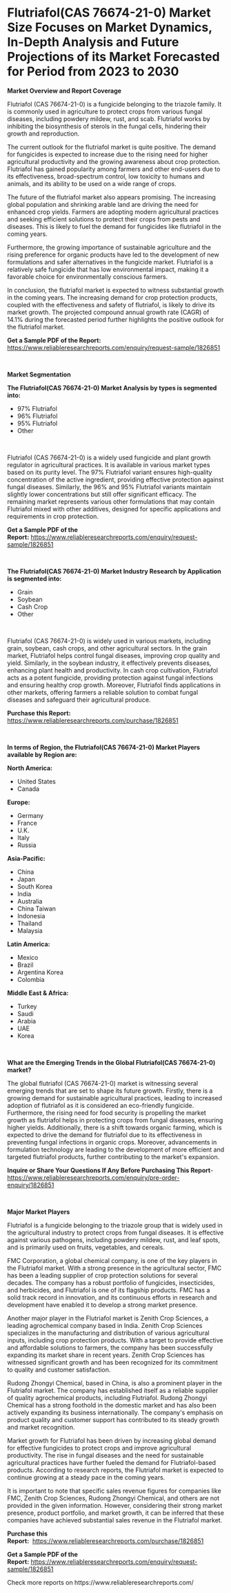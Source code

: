<p><h1>Flutriafol(CAS 76674-21-0) Market Size Focuses on Market Dynamics, In-Depth Analysis and Future Projections of its Market Forecasted for Period from 2023 to 2030</h1></p><p><strong>Market Overview and Report Coverage</strong></p>
<p><p>Flutriafol (CAS 76674-21-0) is a fungicide belonging to the triazole family. It is commonly used in agriculture to protect crops from various fungal diseases, including powdery mildew, rust, and scab. Flutriafol works by inhibiting the biosynthesis of sterols in the fungal cells, hindering their growth and reproduction.</p><p>The current outlook for the flutriafol market is quite positive. The demand for fungicides is expected to increase due to the rising need for higher agricultural productivity and the growing awareness about crop protection. Flutriafol has gained popularity among farmers and other end-users due to its effectiveness, broad-spectrum control, low toxicity to humans and animals, and its ability to be used on a wide range of crops.</p><p>The future of the flutriafol market also appears promising. The increasing global population and shrinking arable land are driving the need for enhanced crop yields. Farmers are adopting modern agricultural practices and seeking efficient solutions to protect their crops from pests and diseases. This is likely to fuel the demand for fungicides like flutriafol in the coming years.</p><p>Furthermore, the growing importance of sustainable agriculture and the rising preference for organic products have led to the development of new formulations and safer alternatives in the fungicide market. Flutriafol is a relatively safe fungicide that has low environmental impact, making it a favorable choice for environmentally conscious farmers.</p><p>In conclusion, the flutriafol market is expected to witness substantial growth in the coming years. The increasing demand for crop protection products, coupled with the effectiveness and safety of flutriafol, is likely to drive its market growth. The projected compound annual growth rate (CAGR) of 14.1% during the forecasted period further highlights the positive outlook for the flutriafol market.</p></p>
<p><strong>Get a Sample PDF of the Report:</strong> <a href="https://www.reliableresearchreports.com/enquiry/request-sample/1826851">https://www.reliableresearchreports.com/enquiry/request-sample/1826851</a></p>
<p>&nbsp;</p>
<p><strong>Market Segmentation</strong></p>
<p><strong>The Flutriafol(CAS 76674-21-0) Market Analysis by types is segmented into:</strong></p>
<p><ul><li>97% Flutriafol</li><li>96% Flutriafol</li><li>95% Flutriafol</li><li>Other</li></ul></p>
<p>&nbsp;</p>
<p><p>Flutriafol (CAS 76674-21-0) is a widely used fungicide and plant growth regulator in agricultural practices. It is available in various market types based on its purity level. The 97% Flutriafol variant ensures high-quality concentration of the active ingredient, providing effective protection against fungal diseases. Similarly, the 96% and 95% Flutriafol variants maintain slightly lower concentrations but still offer significant efficacy. The remaining market represents various other formulations that may contain Flutriafol mixed with other additives, designed for specific applications and requirements in crop protection.</p></p>
<p><strong>Get a Sample PDF of the Report:</strong>&nbsp;<a href="https://www.reliableresearchreports.com/enquiry/request-sample/1826851">https://www.reliableresearchreports.com/enquiry/request-sample/1826851</a></p>
<p>&nbsp;</p>
<p><strong>The Flutriafol(CAS 76674-21-0) Market Industry Research by Application is segmented into:</strong></p>
<p><ul><li>Grain</li><li>Soybean</li><li>Cash Crop</li><li>Other</li></ul></p>
<p>&nbsp;</p>
<p><p>Flutriafol (CAS 76674-21-0) is widely used in various markets, including grain, soybean, cash crops, and other agricultural sectors. In the grain market, Flutriafol helps control fungal diseases, improving crop quality and yield. Similarly, in the soybean industry, it effectively prevents diseases, enhancing plant health and productivity. In cash crop cultivation, Flutriafol acts as a potent fungicide, providing protection against fungal infections and ensuring healthy crop growth. Moreover, Flutriafol finds applications in other markets, offering farmers a reliable solution to combat fungal diseases and safeguard their agricultural produce.</p></p>
<p><strong>Purchase this Report:</strong>&nbsp; <a href="https://www.reliableresearchreports.com/purchase/1826851">https://www.reliableresearchreports.com/purchase/1826851</a></p>
<p>&nbsp;</p>
<p><strong>In terms of Region, the Flutriafol(CAS 76674-21-0) Market Players available by Region are:</strong></p>
<p>
    <p> <strong> North America: </strong>
        <ul>
            <li>United States</li>
            <li>Canada</li>
        </ul>
        </p> 
    <p> <strong> Europe: </strong>
        <ul>
            <li>Germany</li>
            <li>France</li>
            <li>U.K.</li>
            <li>Italy</li>
            <li>Russia</li>
        </ul>
        </p> 
    <p> <strong> Asia-Pacific: </strong>
        <ul>
            <li>China</li>
            <li>Japan</li>
            <li>South Korea</li>
            <li>India</li>
            <li>Australia</li>
            <li>China Taiwan</li>
            <li>Indonesia</li>
            <li>Thailand</li>
            <li>Malaysia</li>
        </ul>
        </p> 
    <p> <strong> Latin America: </strong>
        <ul>
            <li>Mexico</li>
            <li>Brazil</li>
            <li>Argentina Korea</li>
            <li>Colombia</li>
        </ul>
        </p> 
    <p> <strong> Middle East & Africa: </strong>
        <ul>
            <li>Turkey</li>
            <li>Saudi</li>
            <li>Arabia</li>
            <li>UAE</li>
            <li>Korea</li>
        </ul>
    </p>
    </p>
<p>&nbsp;</p>
<p><strong>What are the Emerging Trends in the Global Flutriafol(CAS 76674-21-0) market?</strong></p>
<p><p>The global flutriafol (CAS 76674-21-0) market is witnessing several emerging trends that are set to shape its future growth. Firstly, there is a growing demand for sustainable agricultural practices, leading to increased adoption of flutriafol as it is considered an eco-friendly fungicide. Furthermore, the rising need for food security is propelling the market growth as flutriafol helps in protecting crops from fungal diseases, ensuring higher yields. Additionally, there is a shift towards organic farming, which is expected to drive the demand for flutriafol due to its effectiveness in preventing fungal infections in organic crops. Moreover, advancements in formulation technology are leading to the development of more efficient and targeted flutriafol products, further contributing to the market's expansion.</p></p>
<p><strong>Inquire or Share Your Questions If Any Before Purchasing This Report</strong>- <a href="https://www.reliableresearchreports.com/enquiry/pre-order-enquiry/1826851">https://www.reliableresearchreports.com/enquiry/pre-order-enquiry/1826851</a></p>
<p>&nbsp;</p>
<p><strong>Major Market Players</strong></p>
<p><p>Flutriafol is a fungicide belonging to the triazole group that is widely used in the agricultural industry to protect crops from fungal diseases. It is effective against various pathogens, including powdery mildew, rust, and leaf spots, and is primarily used on fruits, vegetables, and cereals.</p><p>FMC Corporation, a global chemical company, is one of the key players in the Flutriafol market. With a strong presence in the agricultural sector, FMC has been a leading supplier of crop protection solutions for several decades. The company has a robust portfolio of fungicides, insecticides, and herbicides, and Flutriafol is one of its flagship products. FMC has a solid track record in innovation, and its continuous efforts in research and development have enabled it to develop a strong market presence.</p><p>Another major player in the Flutriafol market is Zenith Crop Sciences, a leading agrochemical company based in India. Zenith Crop Sciences specializes in the manufacturing and distribution of various agricultural inputs, including crop protection products. With a target to provide effective and affordable solutions to farmers, the company has been successfully expanding its market share in recent years. Zenith Crop Sciences has witnessed significant growth and has been recognized for its commitment to quality and customer satisfaction.</p><p>Rudong Zhongyi Chemical, based in China, is also a prominent player in the Flutriafol market. The company has established itself as a reliable supplier of quality agrochemical products, including Flutriafol. Rudong Zhongyi Chemical has a strong foothold in the domestic market and has also been actively expanding its business internationally. The company's emphasis on product quality and customer support has contributed to its steady growth and market recognition.</p><p>Market growth for Flutriafol has been driven by increasing global demand for effective fungicides to protect crops and improve agricultural productivity. The rise in fungal diseases and the need for sustainable agricultural practices have further fueled the demand for Flutriafol-based products. According to research reports, the Flutriafol market is expected to continue growing at a steady pace in the coming years.</p><p>It is important to note that specific sales revenue figures for companies like FMC, Zenith Crop Sciences, Rudong Zhongyi Chemical, and others are not provided in the given information. However, considering their strong market presence, product portfolio, and market growth, it can be inferred that these companies have achieved substantial sales revenue in the Flutriafol market.</p></p>
<p><strong>Purchase this Report:</strong>&nbsp;&nbsp;<a href="https://www.reliableresearchreports.com/purchase/1826851">https://www.reliableresearchreports.com/purchase/1826851</a></p>
<p></p>
<p><strong>Get a Sample PDF of the Report:</strong>&nbsp;<a href="https://www.reliableresearchreports.com/enquiry/request-sample/1826851">https://www.reliableresearchreports.com/enquiry/request-sample/1826851</a></p>
<p>Check more reports on https://www.reliableresearchreports.com/</p>